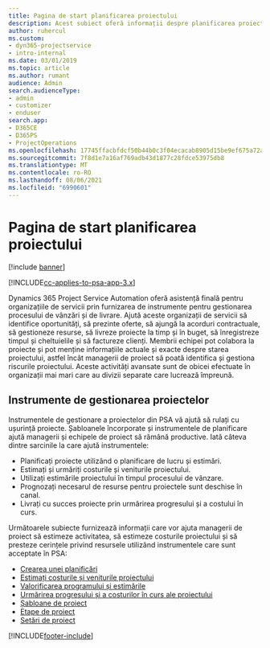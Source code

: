 ```yaml
---
title: Pagina de start planificarea proiectului
description: Acest subiect oferă informații despre planificarea proiectului.
author: ruhercul
ms.custom:
- dyn365-projectservice
- intro-internal
ms.date: 03/01/2019
ms.topic: article
ms.author: rumant
audience: Admin
search.audienceType:
- admin
- customizer
- enduser
search.app:
- D365CE
- D365PS
- ProjectOperations
ms.openlocfilehash: 17745ffacbfdcf50b44b0c3f04ecacab8905d15be9ef675a72ae47a858cb9abe
ms.sourcegitcommit: 7f8d1e7a16af769adb43d1877c28fdce53975db8
ms.translationtype: MT
ms.contentlocale: ro-RO
ms.lasthandoff: 08/06/2021
ms.locfileid: "6990601"
---
```

# <a name="project-planning-home-page"></a>Pagina de start planificarea proiectului

[!include [banner](../includes/psa-now-project-operations.md)]

[!INCLUDE[cc-applies-to-psa-app-3.x](../includes/cc-applies-to-psa-app-3x.md)]

Dynamics 365 Project Service Automation oferă asistență finală pentru organizațiile de servicii prin furnizarea de instrumente pentru gestionarea procesului de vânzări și de livrare. Ajută aceste organizații de servicii să identifice oportunități, să prezinte oferte, să ajungă la acorduri contractuale, să gestioneze resurse, să livreze proiecte la timp și în buget, să înregistreze timpul și cheltuielile și să factureze clienți. Membrii echipei pot colabora la proiecte și pot menține informațiile actuale și exacte despre starea proiectului, astfel încât managerii de proiect să poată identifica și gestiona riscurile proiectului. Aceste activități avansate sunt de obicei efectuate în organizații mai mari care au divizii separate care lucrează împreună.

## <a name="project-management-tools"></a>Instrumente de gestionarea proiectelor

Instrumentele de gestionare a proiectelor din PSA vă ajută să rulați cu ușurință proiecte. Șabloanele încorporate și instrumentele de planificare ajută managerii și echipele de proiect să rămână productive. Iată câteva dintre sarcinile la care ajută instrumentele:

- Planificați proiecte utilizând o planificare de lucru și estimări.
- Estimați și urmăriți costurile și veniturile proiectului.
- Utilizați estimările proiectului în timpul procesului de vânzare.
- Prognozați necesarul de resurse pentru proiectele sunt deschise în canal.
- Livrați cu succes proiecte prin urmărirea progresului și a costului în curs.

Următoarele subiecte furnizează informații care vor ajuta managerii de proiect să estimeze activitatea, să estimeze costurile proiectului și să presteze cerințele privind resursele utilizând instrumentele care sunt acceptate în PSA:

- [Crearea unei planificări](project-creating.md)
- [Estimați costurile și veniturile proiectului](project-estimating.md)
- [Valorificarea programului și estimările](project-leveraging.md)
- [Urmărirea progresului și a costurilor în curs ale proiectului](project-tracking.md)
- [Șabloane de proiect](project-templates.md)
- [Etape de proiect](project-stages.md)
- [Setări de proiect](project-settings.md)


[!INCLUDE[footer-include](../includes/footer-banner.md)]